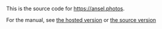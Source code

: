 This is the source code for <https://ansel.photos>.

For the manual, see [the hosted version](https://ansel.photos/en/contribute/website) or [the source version](./content/contribute/website/index.md)
